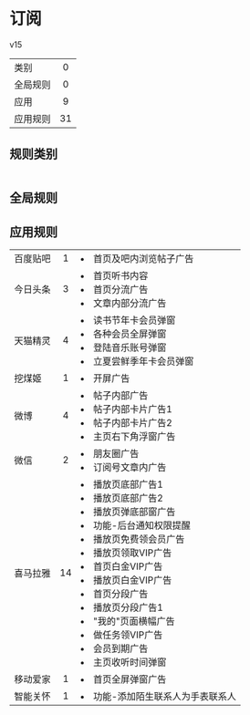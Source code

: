 # 订阅

v15

|||
| - |:-:|
|类别|0|
|全局规则|0|
|应用|9|
|应用规则|31|

## 规则类别

|||
| - |:-:|


## 全局规则



## 应用规则

||||
| - |:-:|-|
|百度贴吧|1|<li>首页及吧内浏览帖子广告|
|今日头条|3|<li>首页听书内容<li>首页分流广告<li>文章内部分流广告|
|天猫精灵|4|<li>读书节年卡会员弹窗<li>各种会员全屏弹窗<li>登陆音乐账号弹窗<li>立夏尝鲜季年卡会员弹窗|
|挖煤姬|1|<li>开屏广告|
|微博|4|<li>帖子内部广告<li>帖子内部卡片广告1<li>帖子内部卡片广告2<li>主页右下角浮窗广告|
|微信|2|<li>朋友圈广告<li>订阅号文章内广告|
|喜马拉雅|14|<li>播放页底部广告1<li>播放页底部广告2<li>播放页弹底部窗广告<li>功能-后台通知权限提醒<li>播放页免费领会员广告<li>播放页领取VIP广告<li>首页白金VIP广告<li>播放页白金VIP广告<li>首页分段广告<li>播放页分段广告1<li>"我的"页面横幅广告<li>做任务领VIP广告<li>会员到期广告<li>主页收听时间弹窗|
|移动爱家|1|<li>首页全屏弹窗广告|
|智能关怀|1|<li>功能-添加陌生联系人为手表联系人|
